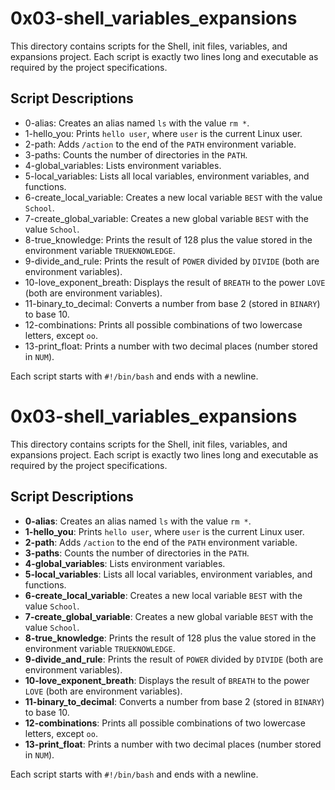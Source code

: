 # 0x03-shell_variables_expansions

This directory contains scripts for the Shell, init files, variables, and expansions project. Each script is exactly two lines long and executable as required by the project specifications.
## Script Descriptions

- 0-alias: Creates an alias named `ls` with the value `rm *`.
- 1-hello_you: Prints `hello user`, where `user` is the current Linux user.
- 2-path: Adds `/action` to the end of the `PATH` environment variable.
- 3-paths: Counts the number of directories in the `PATH`.
- 4-global_variables: Lists environment variables.
- 5-local_variables: Lists all local variables, environment variables, and functions.
- 6-create_local_variable: Creates a new local variable `BEST` with the value `School`.
- 7-create_global_variable: Creates a new global variable `BEST` with the value `School`.
- 8-true_knowledge: Prints the result of 128 plus the value stored in the environment variable `TRUEKNOWLEDGE`.
- 9-divide_and_rule: Prints the result of `POWER` divided by `DIVIDE` (both are environment variables).
- 10-love_exponent_breath: Displays the result of `BREATH` to the power `LOVE` (both are environment variables).
- 11-binary_to_decimal: Converts a number from base 2 (stored in `BINARY`) to base 10.
- 12-combinations: Prints all possible combinations of two lowercase letters, except `oo`.
- 13-print_float: Prints a number with two decimal places (number stored in `NUM`).

Each script starts with `#!/bin/bash` and ends with a newline.
# 0x03-shell_variables_expansions

This directory contains scripts for the Shell, init files, variables, and expansions project. Each script is exactly two lines long and executable as required by the project specifications.

## Script Descriptions

- **0-alias**: Creates an alias named `ls` with the value `rm *`.
- **1-hello_you**: Prints `hello user`, where `user` is the current Linux user.
- **2-path**: Adds `/action` to the end of the `PATH` environment variable.
- **3-paths**: Counts the number of directories in the `PATH`.
- **4-global_variables**: Lists environment variables.
- **5-local_variables**: Lists all local variables, environment variables, and functions.
- **6-create_local_variable**: Creates a new local variable `BEST` with the value `School`.
- **7-create_global_variable**: Creates a new global variable `BEST` with the value `School`.
- **8-true_knowledge**: Prints the result of 128 plus the value stored in the environment variable `TRUEKNOWLEDGE`.
- **9-divide_and_rule**: Prints the result of `POWER` divided by `DIVIDE` (both are environment variables).
- **10-love_exponent_breath**: Displays the result of `BREATH` to the power `LOVE` (both are environment variables).
- **11-binary_to_decimal**: Converts a number from base 2 (stored in `BINARY`) to base 10.
- **12-combinations**: Prints all possible combinations of two lowercase letters, except `oo`.
- **13-print_float**: Prints a number with two decimal places (number stored in `NUM`).

Each script starts with `#!/bin/bash` and ends with a newline.
